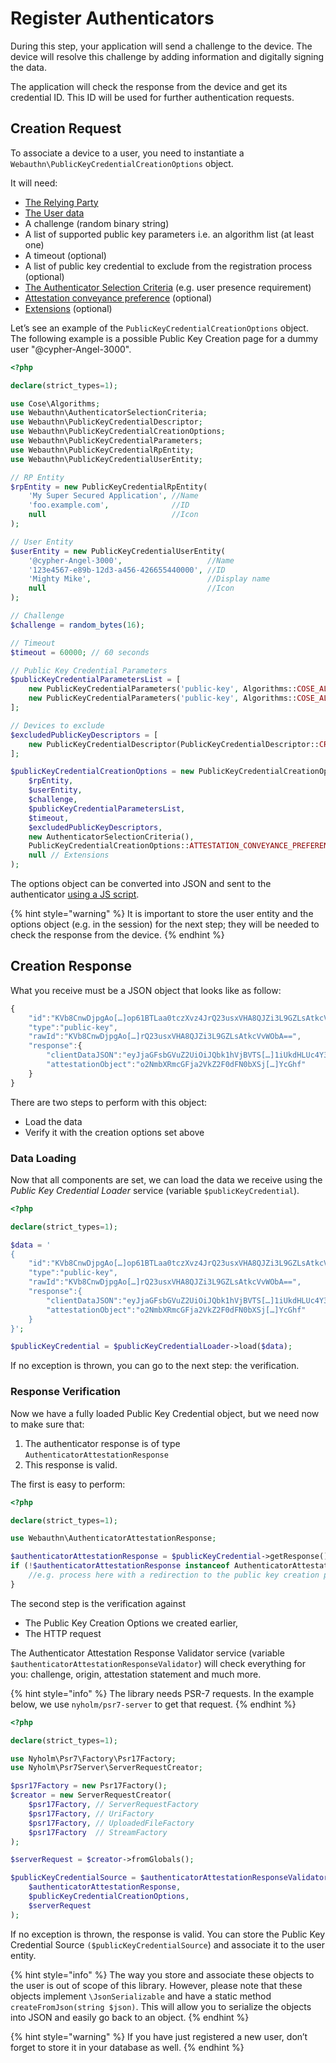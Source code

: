 # Register Authenticators

During this step, your application will send a challenge to the device. The device will resolve this challenge by adding information and digitally signing the data.

The application will check the response from the device and get its credential ID. This ID will be used for further authentication requests.

## Creation Request

To associate a device to a user, you need to instantiate a `Webauthn\PublicKeyCredentialCreationOptions` object.

It will need:

* [The Relying Party](../../pre-requisites/the-relaying-party.md)
* [The User data](../../pre-requisites/user-entity-repository.md)
* A challenge \(random binary string\)
* A list of supported public key parameters i.e. an algorithm list \(at least one\)
* A timeout \(optional\)
* A list of public key credential to exclude from the registration process \(optional\)
* [The Authenticator Selection Criteria](../../deep-into-the-framework/authenticator-selection-criteria.md) \(e.g. user presence requirement\)
* [Attestation conveyance preference](../../deep-into-the-framework/attestation-and-metadata-statement.md) \(optional\)
* [Extensions](../../deep-into-the-framework/extensions.md) \(optional\)

Let’s see an example of the `PublicKeyCredentialCreationOptions` object. The following example is a possible Public Key Creation page for a dummy user "@cypher-Angel-3000".

```php
<?php

declare(strict_types=1);

use Cose\Algorithms;
use Webauthn\AuthenticatorSelectionCriteria;
use Webauthn\PublicKeyCredentialDescriptor;
use Webauthn\PublicKeyCredentialCreationOptions;
use Webauthn\PublicKeyCredentialParameters;
use Webauthn\PublicKeyCredentialRpEntity;
use Webauthn\PublicKeyCredentialUserEntity;

// RP Entity
$rpEntity = new PublicKeyCredentialRpEntity(
    'My Super Secured Application', //Name
    'foo.example.com',              //ID
    null                            //Icon
);

// User Entity
$userEntity = new PublicKeyCredentialUserEntity(
    '@cypher-Angel-3000',                   //Name
    '123e4567-e89b-12d3-a456-426655440000', //ID
    'Mighty Mike',                          //Display name
    null                                    //Icon
);

// Challenge
$challenge = random_bytes(16);

// Timeout
$timeout = 60000; // 60 seconds

// Public Key Credential Parameters
$publicKeyCredentialParametersList = [
    new PublicKeyCredentialParameters('public-key', Algorithms::COSE_ALGORITHM_ES256),
    new PublicKeyCredentialParameters('public-key', Algorithms::COSE_ALGORITHM_RS256),
];

// Devices to exclude
$excludedPublicKeyDescriptors = [
    new PublicKeyCredentialDescriptor(PublicKeyCredentialDescriptor::CREDENTIAL_TYPE_PUBLIC_KEY, 'ABCDEFGH…'),
];

$publicKeyCredentialCreationOptions = new PublicKeyCredentialCreationOptions(
    $rpEntity,
    $userEntity,
    $challenge,
    $publicKeyCredentialParametersList,
    $timeout,
    $excludedPublicKeyDescriptors,
    new AuthenticatorSelectionCriteria(),
    PublicKeyCredentialCreationOptions::ATTESTATION_CONVEYANCE_PREFERENCE_NONE,
    null // Extensions
);
```

The options object can be converted into JSON and sent to the authenticator [using a JS script](../../pre-requisites/javascript.md).

{% hint style="warning" %}
It is important to store the user entity and the options object \(e.g. in the session\) for the next step; they will be needed to check the response from the device.
{% endhint %}

## Creation Response

What you receive must be a JSON object that looks like as follow:

```javascript
{
    "id":"KVb8CnwDjpgAo[…]op61BTLaa0tczXvz4JrQ23usxVHA8QJZi3L9GZLsAtkcVvWObA",
    "type":"public-key",
    "rawId":"KVb8CnwDjpgAo[…]rQ23usxVHA8QJZi3L9GZLsAtkcVvWObA==",
    "response":{
        "clientDataJSON":"eyJjaGFsbGVuZ2UiOiJQbk1hVjBVTS[…]1iUkdHLUc4Y3BDSdGUifQ==",
        "attestationObject":"o2NmbXRmcGFja2VkZ2F0dFN0bXSj[…]YcGhf"
    }
}
```

There are two steps to perform with this object:

* Load the data
* Verify it with the creation options set above

### Data Loading

Now that all components are set, we can load the data we receive using the _Public Key Credential Loader_ service \(variable `$publicKeyCredential`\).

```php
<?php

declare(strict_types=1);

$data = '
{
    "id":"KVb8CnwDjpgAo[…]op61BTLaa0tczXvz4JrQ23usxVHA8QJZi3L9GZLsAtkcVvWObA",
    "type":"public-key",
    "rawId":"KVb8CnwDjpgAo[…]rQ23usxVHA8QJZi3L9GZLsAtkcVvWObA==",
    "response":{
        "clientDataJSON":"eyJjaGFsbGVuZ2UiOiJQbk1hVjBVTS[…]1iUkdHLUc4Y3BDSdGUifQ==",
        "attestationObject":"o2NmbXRmcGFja2VkZ2F0dFN0bXSj[…]YcGhf"
    }
}';

$publicKeyCredential = $publicKeyCredentialLoader->load($data);
```

If no exception is thrown, you can go to the next step: the verification.

### Response Verification

Now we have a fully loaded Public Key Credential object, but we need now to make sure that:

1. The authenticator response is of type `AuthenticatorAttestationResponse`
2. This response is valid.

The first is easy to perform:

```php
<?php

declare(strict_types=1);

use Webauthn\AuthenticatorAttestationResponse;

$authenticatorAttestationResponse = $publicKeyCredential->getResponse();
if (!$authenticatorAttestationResponse instanceof AuthenticatorAttestationResponse) {
    //e.g. process here with a redirection to the public key creation page. 
}
```

The second step is the verification against

* The Public Key Creation Options we created earlier,
* The HTTP request

The Authenticator Attestation Response Validator service \(variable `$authenticatorAttestationResponseValidator`\) will check everything for you: challenge, origin, attestation statement and much more.

{% hint style="info" %}
The library needs PSR-7 requests. In the example below, we use `nyholm/psr7-server` to get that request.
{% endhint %}

```php
<?php

declare(strict_types=1);

use Nyholm\Psr7\Factory\Psr17Factory;
use Nyholm\Psr7Server\ServerRequestCreator;

$psr17Factory = new Psr17Factory();
$creator = new ServerRequestCreator(
    $psr17Factory, // ServerRequestFactory
    $psr17Factory, // UriFactory
    $psr17Factory, // UploadedFileFactory
    $psr17Factory  // StreamFactory
);

$serverRequest = $creator->fromGlobals();

$publicKeyCredentialSource = $authenticatorAttestationResponseValidator->check(
    $authenticatorAttestationResponse,
    $publicKeyCredentialCreationOptions,
    $serverRequest
);
```

If no exception is thrown, the response is valid. You can store the Public Key Credential Source `($publicKeyCredentialSource`\) and associate it to the user entity.

{% hint style="info" %}
The way you store and associate these objects to the user is out of scope of this library. However, please note that these objects implement `\JsonSerializable` and have a static method `createFromJson(string $json)`. This will allow you to serialize the objects into JSON and easily go back to an object.
{% endhint %}

{% hint style="warning" %}
If you have just registered a new user, don’t forget to store it in your database as well.
{% endhint %}

